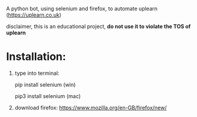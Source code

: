 A python bot, using selenium and firefox, to automate uplearn (https://uplearn.co.uk)

disclaimer, this is an educational project, **do not use it to violate the TOS of uplearn**

# Installation:

1. type into terminal:

   pip install selenium (win)
   
   pip3 install selenium (mac)

3. download firefox: https://www.mozilla.org/en-GB/firefox/new/

